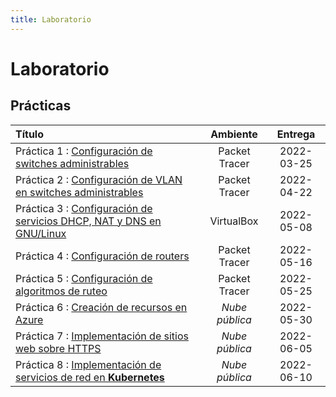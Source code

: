 ```yaml
---
title: Laboratorio
---
```


# Laboratorio

## Prácticas

| Título                                                                             | Ambiente       | Entrega
|:-----------------------------------------------------------------------------------|:--------------:|:----------:|
| Práctica 1 : [Configuración de switches administrables](practica-1)                | Packet Tracer  | 2022-03-25
| Práctica 2 : [Configuración de VLAN en switches administrables](practica-2)        | Packet Tracer  | 2022-04-22
| Práctica 3 : [Configuración de servicios DHCP, NAT y DNS en GNU/Linux](practica-3) | VirtualBox     | 2022-05-08
| Práctica 4 : [Configuración de routers](practica-4)                                | Packet Tracer  | 2022-05-16
| Práctica 5 : [Configuración de algoritmos de ruteo](practica-5)                    | Packet Tracer  | 2022-05-25
| Práctica 6 : [Creación de recursos en Azure](practica-6)                           | _Nube pública_ | 2022-05-30
| Práctica 7 : [Implementación de sitios web sobre HTTPS](practica-7)                | _Nube pública_ | 2022-06-05
| Práctica 8 : [Implementación de servicios de red en **Kubernetes**](practica-8)    | _Nube pública_ | 2022-06-10
